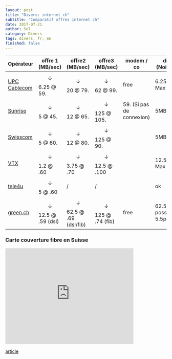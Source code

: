 ```yaml
---
layout: post
title: "Divers: internet ch"
subtitle: "Comparatif offres internet ch"
date: 2017-07-21
author: Sol
category: Divers
tags: divers, fr, en
finished: false
---
```






| Opérateur                                | offre 1 (MB/sec)                | offre2 (MB/sec)                     | offre3 (MB/sec)                | modem / co                | dispo (Noirmont)           |
| ---------------------------------------- | ------------------------------- | ----------------------------------- | ------------------------------ | ------------------------- | -------------------------- |
| [UPC Cablecom](https://www.upc.ch/fr/internet/abonnements/) | $$\downarrow$$ 6.25 @ 59.       | $$\downarrow$$ 20 @ 79.             | $$\downarrow$$ 62 @ 99.        | free                      | 6.25MB Max                 |
| [Sunrise](https://www.sunrise.ch/fr/clients-prives/pour-la-maison/internet.html) | $$\downarrow$$ 5 @ 45.          | $$\downarrow$$ 12 @ 65.             | $$\downarrow$$ 125 @ 105.      | 59. (Si pas de connexion) | 5MB Max                    |
| [Swisscom](https://www.swisscom.ch/fr/clients-prives/internet-television-reseaufixe/internet.html) | $$\downarrow$$ 5 @ 60.          | $$\downarrow$$ 12 @ 80.             | $$\downarrow$$ 125 @ 90.       |                           | 5MB Max                    |
| [VTX](https://www.vtx.ch/fr/residential/internet) | $$\downarrow$$ 1.2 @ .60        | $$\downarrow$$ 3.75 @ .70           | $$\downarrow$$ 12.5 @ .100     |                           | 12.5MB Max                 |
| [tele4u](http://www.tele4u.ch/Privat/Internet/ADSL-Tarife.aspx) | $$\downarrow$$ 5 @ .60          | /                                   | /                              |                           | ok                         |
| [green.ch](http://www.green.ch/en-us/internet,telephonytv/greeninternet.aspx) | $$\downarrow$$ 12.5 @ .59 (dsl) | $$\downarrow$$ 62.5 @ .69 (dsl/fib) | $$\downarrow$$ 125 @ .74 (fib) | free                      | 62.5 possible  5.5probable |


### Carte couverture fibre en Suisse 

<iframe src='https://map.geo.admin.ch/embed.html?topic=nga&lang=fr&bgLayer=ch.swisstopo.pixelkarte-grau&catalogNodes=317,320,327,334,338&layers=ch.bakom.anschlussart-glasfaser,ch.bakom.anschlussart-koaxialkabel,ch.bakom.anschlussart-kupferdraht,ch.bakom.downlink100,ch.bakom.anbieter-eigenes_festnetz&layers_opacity=1,0.75,0.75,0,0.75&layers_visibility=true,false,false,false,false&X=192192.17&Y=589030.06&zoom=2.2597216404290026' width='400' height='300' frameborder='0' style='border:0'></iframe>

[article](https://www.xavierstuder.com/2017/04/11/fibre-optique-carte-interactive-3d-voir-plus-clair/)

